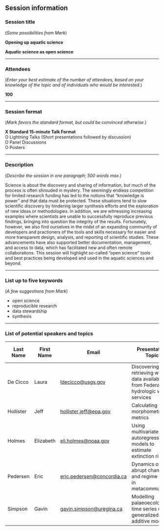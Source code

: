 
## Session information

### Session title

(*Some possibilities from Mark*)

**Opening up aquatic science**

**Aquatic science as open science**

-----

### Attendees

(*Enter your best estimate of the number of attendees, based on your
knowledge of the topic and of individuals who would be interested.*)

**100**

-----

### Session format

(*Mark favors the standard format, but could be convinced otherwise.*)

**X Standard 15-minute Talk Format**  
O Lightning Talks (Short presentations followed by discussion)  
O Panel Discussions  
O Posters

-----

### Description

(*Describe the session in one paragraph; 500 words max.*)

Science is about the discovery and sharing of information, but much of
the process is often shrouded in mystery. The seemingly endless
competition for limited research funding has led to the notions that
“knowledge is power” and that data must be protected. These situations
tend to slow scientific discovery by hindering larger synthesis efforts
and the exploration of new ideas or methodologies. In addition, we are
witnessing increasing examples where scientists are unable to
successfully reproduce previous findings, bringing into question the
integrity of the results. Fortunately, however, we also find ourselves
in the midst of an expanding community of developers and practioners of
the tools and skills necessary for easier and more transparent design,
analysis, and reporting of scientific studies. These advancements have
also supported better documentation, management, and access to data,
which has facilitated new and often remote collaborations. This session
will highlight so-called “open science” tools and best practices being
developed and used in the aquatic sciences and beyond.

-----

### List up to five keywords

(*A few suggestions from Mark*)

  - open science
  - reproducible research
  - data
stewardship
  - synthesis

-----

### List of potential speakers and topics

| Last Name | First Name | Email                        | Presentation Topic                                                                   | Tentative Title     | Speaker invited? | Speaker tentatively confirmed? |
| --------- | ---------- | ---------------------------- | ------------------------------------------------------------------------------------ | ------------------- | :--------------: | :----------------------------: |
| De Cicco  | Laura      | <ldecicco@usgs.gov>          | Discovering and retrieving water data available from Federal hydrologic web services | \[tentative title\] |        N         |               N                |
| Hollister | Jeff       | <hollister.jeff@epa.gov>     | Calculating lake morphometry metrics                                                 | \[tentative title\] |        N         |               N                |
| Holmes    | Elizabeth  | <eli.holmes@noaa.gov>        | Using multivariate autoregressive models to estimate extinction risks                | \[tentative title\] |        N         |               N                |
| Pedersen  | Eric       | <eric.pedersen@concordia.ca> | Dynamics of abrupt change and regime shifts in metacommunities                       | \[tentative title\] |        N         |               N                |
| Simpson   | Gavin      | <gavin.simpson@uregina.ca>   | Modelling palaeoecological time series using generalized additive models             | \[tentative title\] |        N         |               N                |
